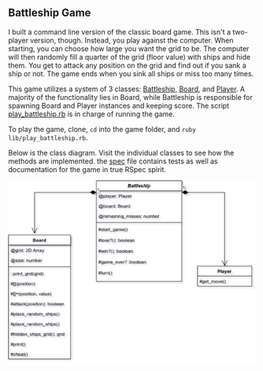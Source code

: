 ## Battleship Game

I built a command line version of the classic board game. This isn't a two-player version, though. Instead, you play against the computer. When starting, you can choose how large you want the grid to be. The computer will then randomly fill a quarter of the grid (floor value) with ships and hide them. You get to attack any position on the grid and find out if you sank a ship or not. The game ends when you sink all ships or miss too many times.

This game utilizes a system of 3 classes: [Battleship](./lib/battleship.rb), [Board](./lib/board.rb), and [Player](./lib/player.rb). A majority of the functionality lies in Board, while Battleship is responsible for spawning Board and Player instances and keeping score. The script [play_battleship.rb](./lib/play_battleship.rb) is in charge of running the game.

To play the game, clone, `cd` into the game folder, and `ruby lib/play_battleship.rb`.

Below is the class diagram. Visit the individual classes to see how the methods are implemented. the [spec](./spec) file contains tests as well as documentation for the game in true RSpec spirit.

![class_diagram](class_diagram.png)

